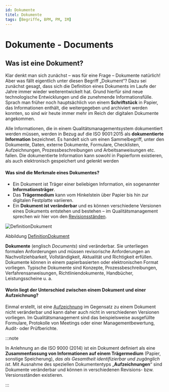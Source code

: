```yaml
---
id: Dokumente
titel: Dokumente
tags: [Begriffe, BPM, PM, IM]
---
```


# Dokumente - Documents

## Was ist eine Dokument?

Klar denkt man sich zunächst – was für eine Frage – Dokumente natürlich! Aber was fällt eigentlich unter diesen Begriff „Dokument“? Dazu sei zunächst gesagt, dass sich die Definition eines Dokuments im Laufe der Jahre immer wieder weiterentwickelt hat. Grund hierfür sind neue technologische Entwicklungen und die zunehmende Informationsfülle. Sprach man früher noch hauptsächlich von einem **Schriftstück** in Papier, das Informationen enthält, die weitergegeben und archiviert werden konnten, so sind wir heute immer mehr im Reich der digitalen Dokumente angekommen.

Alle Informationen, die in einem Qualitätsmanagementsystem dokumentiert werden müssen, werden in Bezug auf die ISO 9001:2015 als **dokumentierte Information** bezeichnet. Es handelt sich um einen Sammelbegriff, unter den Dokumente, Daten, externe Dokumente, Formulare, Checklisten, Aufzeichnungen, Prozessbeschreibungen und Arbeitsanweisungen etc. fallen. Die dokumentierte Information kann sowohl in Papierform existieren, als auch elektronisch gespeichert und gelenkt werden 

#### Was sind die Merkmale eines Dokumentes?

- Ein Dokument ist Träger einer beliebigen Information, ein sogenannter **Informationsträger**.
- Das **Trägermedium** kann vom Hinkelstein über Papier bis hin zur digitalen Festplatte variieren.
- Ein **Dokument ist veränderbar** und es können verschiedene Versionen eines Dokuments entstehen und bestehen – im Qualitätsmanagement sprechen wir hier von den <u>Revisionsständen</u>.

![DefinitionDokument](/img/Definition_Dokument.png)

Abbildung [DefinitionDokument](/img/Definition_Dokument.png)



**Dokumente** (englisch *Documents*) sind veränderbar. Sie unterliegen formalen Anforderungen und müssen  revisorische Anforderungen an Nachvollziehbarkeit, Vollständigkeit, Aktualität und Richtigkeit erfüllen. Dokumente können in einem papierbasierten oder elektronischen Format vorliegen. Typische Dokumente sind Konzepte, Prozessbeschreibungen, Verfahrensanweisungen, Richtliniendokumente, Handbücher, Leistungsscheine u. a.



#### Worin liegt der Unterschied zwischen einem Dokument und einer Aufzeichnung?

Einmal erstellt, ist eine [Aufzeichnung](/docs/Glossar/A-Glossar/Aufzeichnungen/) im Gegensatz zu einem Dokument nicht veränderbar und kann daher auch nicht in verschiedenen Versionen vorliegen. Im Qualitätsmanagement sind das beispielsweise ausgefüllte Formulare, Protokolle von Meetings oder einer Managementbewertung, Audit- oder Prüfberichte.

:::note

In Anlehnung an die ISO 9000 (2014) ist ein Dokument definiert als eine **Zusammenfassung von Informationen auf einem Trägermedium** (Papier, sonstige Speicherung), *das als Gesamtheit identifizierbar und zugänglich ist*. Mit Ausnahme des speziellen Dokumententyps „**Aufzeichnungen**“ sind  Dokumente veränderbar und können in verschiedenen Revisions- bzw. Versionsständen existieren.

:::

